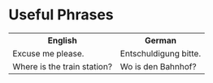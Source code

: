 <h1> Useful Phrases </h1>
<table>
  <tr>
    <th>English</th>
    <th>German</th>
  </tr>
  <tr>
    <td>Excuse me please.</td>
    <td>Entschuldigung bitte.</td>
  </tr>
  <tr>
    <td>Where is the train station?</td>
    <td>Wo is den Bahnhof?</td>
  </tr>
</table>

